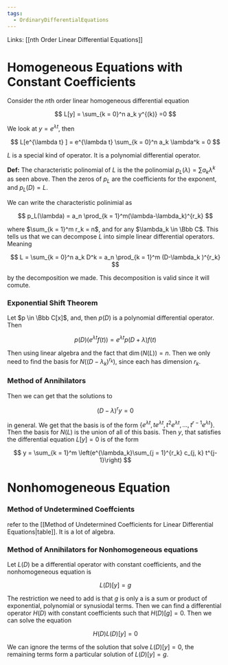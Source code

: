 ```yaml
---
tags:
  - OrdinaryDifferentialEquations
---
```

Links: [[nth Order Linear Differential Equations]]
# Homogeneous Equations with Constant Coefficients
Consider the $n$th order linear homogeneous differential equation

$$ L[y] = \sum_{k = 0}^n a_k y^{(k)} =0 $$

We look at $y = e^{\lambda t}$, then

$$ L[e^{\lambda t} ] = e^{\lambda t} \sum_{k = 0}^n a_k \lambda^k = 0 $$

$L$ is a special kind of operator. It is a polynomial differential operator.

**********Def:********** The characteristic polinomial of $L$ is the the polinomial $p_L(\lambda) = \sum a_k \lambda^k$ as seen above. Then the zeros of $p_L$ are the coefficients for the exponent, and $p_L (D) = L$.

We can write the characteristic polinimial as

$$ p_L(\lambda) = a_n \prod_{k = 1}^m(\lambda-\lambda_k)^{r_k} $$

where $\sum_{k = 1}^m r_k = n$, and for any $\lambda_k \in \Bbb C$. This tells us that we can decompose $L$ into simple linear differential operators. Meaning

$$ L = \sum_{k = 0}^n a_k D^k = a_n \prod_{k = 1}^m (D-\lambda_k )^{r_k} $$

by the decomposition we made. This decomposition is valid since it will comute.

### Exponential Shift Theorem

Let $p \in \Bbb C[x]$, and, then $p(D)$ is a polynomial differential operator. Then

$$ p(D)(e^{\lambda t} f(t)) = e^{\lambda t} p(D+\lambda) f(t) $$

Then using linear algebra and the fact that $\dim (N(L)) = n$. Then we only need to find the basis for $N((D-\lambda_k)^{r_k})$, since each has dimension $r_k$.

### Method of Annihilators

Then we can get that the solutions to

$$ (D-\lambda)^r y =0 $$

in general. We get that the basis is of the form $\{e^{\lambda t}, te^{\lambda t}, t^2e^{\lambda t}, \dots, t^{r-1} e^{\lambda t}\}$. Then the basis for $N(L)$ is the union of all of this basis. Then $y$, that satisfies the differential equation ${L[y] =0}$ is of the form

$$ y = \sum_{k = 1}^m \left(e^{\lambda_k}\sum_{j = 1}^{r_k} c_{j, k} t^{j-1}\right) $$
# Nonhomogeneous Equation

### Method of Undetermined Coeffcients

refer to the [[Method of Undetermined Coefficients for Linear Differential Equations|table]]. It is a lot of algebra.

### Method of Annihilators for Nonhomogeneous equations

Let $L(D)$ be a differential operator with constant coefficients, and the nonhomogeneous equation is

$$ L(D)[y] = g $$

The restriction we need to add is that $g$ is only a is a sum or product of exponential, polynomial or synusiodal terms. Then we can find a differential operator $H(D)$ with constant coefficients such that $H(D)[g] = 0$. Then we can solve the equation

$$ H(D) L(D) [y] =0 $$

We can ignore the terms of the solution that solve $L(D)[y] =0$, the remaining terms form a particular solution of $L(D)[y] = g$.